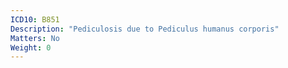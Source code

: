 ```yaml
---
ICD10: B851
Description: "Pediculosis due to Pediculus humanus corporis"
Matters: No
Weight: 0
---
```


